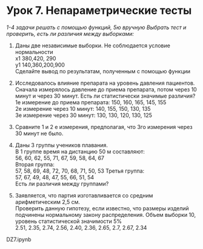# Урок 7. Непараметрические тесты

_1-4 задачи решать с помощью функций, 5ю вручную_
_Выбрать тест и проверить, есть ли различия между выборками:_

1. Даны две независимые выборки. Не соблюдается условие нормальности  
   x1 380,420, 290  
   y1 140,360,200,900  
   Сделайте вывод по результатам, полученным с помощью функции

2. Исследовалось влияние препарата на уровень давления пациентов. Сначала измерялось давление до приема препарата, потом через 10 минут и через 30 минут. Есть ли статистически значимые различия?  
   1е измерение до приема препарата: 150, 160, 165, 145, 155  
   2е измерение через 10 минут: 140, 155, 150, 130, 135  
   3е измерение через 30 минут: 130, 130, 120, 130, 125

3. Сравните 1 и 2 е измерения, предполагая, что 3го измерения через 30 минут не было.
4. Даны 3 группы учеников плавания.  
   В 1 группе время на дистанцию 50 м составляют:  
   56, 60, 62, 55, 71, 67, 59, 58, 64, 67  
   Вторая группа:  
   57, 58, 69, 48, 72, 70, 68, 71, 50, 53
   Третья группа:  
   57, 67, 49, 48, 47, 55, 66, 51, 54  
   Есть ли различия между группами?

5. Заявляется, что партия изготавливается со средним арифметическим 2,5 см.  
    Проверить данную гипотезу, если известно, что размеры изделий подчинены нормальному закону распределения. Объем выборки 10, уровень статистической значимости 5%  
   2.51, 2.35, 2.74, 2.56, 2.40, 2.36, 2.65, 2.7, 2.67, 2.34

DZ7.ipynb
